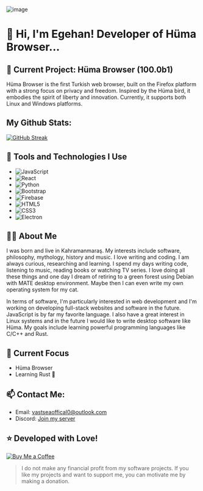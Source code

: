 ![image](https://github.com/KaganCanSit/KaganCanSit/blob/master/ImageFiles/Gif/banner.gif?raw=true)
# 🌊 Hi, I'm Egehan! Developer of Hüma Browser...

## 🌟 Current Project: Hüma Browser (100.0b1)
Hüma Browser is the first Turkish web browser, built on the Firefox platform with a strong focus on privacy and freedom. Inspired by the Hüma bird, it embodies the spirit of liberty and innovation. Currently, it supports both Linux and Windows platforms.

## My Github Stats:
[![GitHub Streak](https://github-readme-streak-stats.herokuapp.com?user=vastsea0&locale=tr)](https://git.io/streak-stats)

## 🚀 Tools and Technologies I Use
- ![JavaScript](https://img.shields.io/badge/-JavaScript-F7DF1E?style=flat&logo=javascript&logoColor=black)
- ![React](https://img.shields.io/badge/-React-61DAFB?style=flat&logo=react&logoColor=black)
- ![Python](https://img.shields.io/badge/-Python-3776AB?style=flat&logo=python&logoColor=white)
- ![Bootstrap](https://img.shields.io/badge/-Bootstrap-563D7C?style=flat&logo=bootstrap&logoColor=white)
- ![Firebase](https://img.shields.io/badge/-Firebase-FFCA28?style=flat&logo=firebase&logoColor=black)
- ![HTML5](https://img.shields.io/badge/-HTML5-E34F26?style=flat&logo=html5&logoColor=white)
- ![CSS3](https://img.shields.io/badge/-CSS3-1572B6?style=flat&logo=css3&logoColor=white)
- ![Electron](https://img.shields.io/badge/-Electron-47848F?style=flat&logo=electron&logoColor=white)

## 👨‍💻 About Me
I was born and live in Kahramanmaraş. My interests include software, philosophy, mythology, history and music. I love writing and coding. I am always curious, researching and learning. I spend my days writing code, listening to music, reading books or watching TV series. I love doing all these things and one day I dream of retiring to a green forest using Debian with MATE desktop environment. Maybe then I can even write my own operating system for my cat.

In terms of software, I'm particularly interested in web development and I'm working on developing full-stack websites and software in the future. JavaScript is by far my favorite language. I also have a great interest in Linux systems and in the future I would like to write desktop software like Hüma. My goals include learning powerful programming languages like C/C++ and Rust.

## 🌱 Current Focus
- Hüma Browser
- Learning Rust 🦀

## 📫 Contact Me:
- Email: vastseaoffical0@outlook.com
- Discord: [Join my server](https://discord.com/invite/G7dBWthb6A)

## ⭐️ Developed with Love!

[![Buy Me a Coffee](https://img.shields.io/badge/-Buy%20Me%20a%20Coffee-FFDD00?style=flat&logo=buy-me-a-coffee&logoColor=black)](https://buymeacoffee.com/egehankahraman)
> I do not make any financial profit from my software projects. If you like my projects and want to support me, you can motivate me by making a donation.
